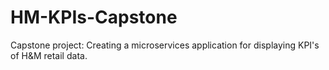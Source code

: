 # HM-KPIs-Capstone
Capstone project: Creating a microservices application for displaying KPI's of H&amp;M retail data.
